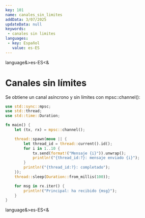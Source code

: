 ```yaml
---
key: 101
name: canales_sin_limites
addData: 3/07/2025
updateData: null
keywords: 
 - canales sin limites
languages:
 - key: Español
   value: es-ES
---
```

language&>es-ES<&
# Canales sin límites
Se obtiene un canal asíncrono y sin límites con mpsc::channel():

```rust
use std::sync::mpsc;
use std::thread;
use std::time::Duration;

fn main() {
    let (tx, rx) = mpsc::channel();

    thread::spawn(move || {
        let thread_id = thread::current().id();
        for i in 1..10 {
            tx.send(format!("Mensaje {i}")).unwrap();
            println!("{thread_id:?}: mensaje enviado {i}");
        }
        println!("{thread_id:?}: completado");
    });
    thread::sleep(Duration::from_millis(100));

    for msg in rx.iter() {
        println!("Principal: ha recibido {msg}");
    }
}
```

language&>es-ES<&